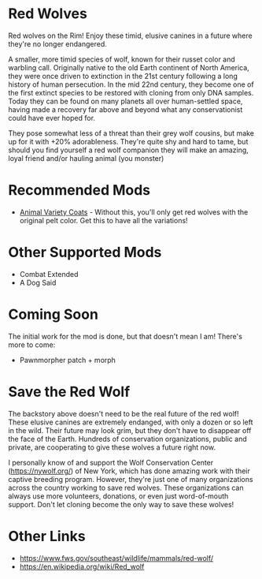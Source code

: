 # Red Wolves

Red wolves on the Rim!  Enjoy these timid, elusive canines in a future where they're no longer endangered.

A smaller, more timid species of wolf, known for their russet color and warbling call. Originally native to the old Earth continent of North America, they were once driven to extinction in the 21st century following a long history of human persecution. In the mid 22nd century, they become one of the first extinct species to be restored with cloning from only DNA samples. Today they can be found on many planets all over human-settled space, having made a recovery far above and beyond what any conservationist could have ever hoped for.

They pose somewhat less of a threat than their grey wolf cousins, but make up for it with +20% adorableness. They're quite shy and hard to tame, but should you find yourself a red wolf companion they will make an amazing, loyal friend and/or hauling animal (you monster)

# Recommended Mods

- [Animal Variety Coats](https://steamcommunity.com/sharedfiles/filedetails/?id=1511926373) - Without this, you'll only get red wolves with the original pelt color.  Get this to have all the variations!

# Other Supported Mods

- Combat Extended
- A Dog Said

# Coming Soon

The initial work for the mod is done, but that doesn't mean I am! There's more to come:
- Pawnmorpher patch + morph

# Save the Red Wolf

The backstory above doesn't need to be the real future of the red wolf! These elusive canines are extremely endanged, with only a dozen or so left in the wild. Their future may look grim, but they don't have to disappear off the face of the Earth. Hundreds of conservation organizations, public and private, are cooperating to give these wolves a future right now.

I personally know of and support the Wolf Conservation Center (https://nywolf.org/) of New York, which has done amazing work with their captive breeding program.  However, they're just one of many organizations across the country working to save red wolves. These organizations can always use more volunteers, donations, or even just word-of-mouth support. Don't let cloning become the only way to save these wolves!

# Other Links

- https://www.fws.gov/southeast/wildlife/mammals/red-wolf/
- https://en.wikipedia.org/wiki/Red_wolf

